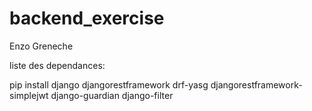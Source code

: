# backend_exercise

Enzo Greneche

liste des dependances:

pip install django djangorestframework drf-yasg djangorestframework-simplejwt django-guardian django-filter
